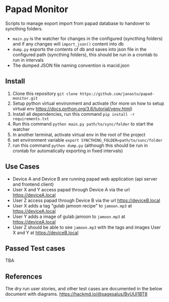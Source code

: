 # Papad Monitor
Scripts to manage export import from papad database to handover to syncthing folders.

* `main.py` is the watcher for changes in the configured (syncthing folders) and if any changes will `import_json()` content into db
* `dump.py` exports the contents of db and saves into json file in the configured path (syncthing folders), this should be run in a crontab to run in intervals
* The dumped JSON file naming convention is macid.json

## Install
1. Clone this repository `git clone https://github.com/janastu/papad-monitor.git`
2. Setup python virtual environment and activate (for more on how to setup virtual env https://docs.python.org/3.6/tutorial/venv.html)
3. Install all dependencies, run this command `pip install -r requirements.txt`
4. Run this command `python main.py path/to/sync/folder` to start the watcher
5. In another terminal, activate virtual env in the root of the project
6. set environment variable `export SYNCTHING_FOLDER=path/to/sunc/folder`
7. run this command `python dump.py` (although this should be run in crontab for automatically exporting in fixed intervals)

## Use Cases
* Device A and Device B are running papad web application (api server and frontend client)
* User X and Y access papad through Device A via the url https://deviceA.local
* User Z access papad through Device B via the url https://deviceB.local
* User X adds a tag "gulab jamoon recipe" to `jamoon.mp3` at https://deviceA.local
* User Y adds a image of gulab jamoon to `jamoon.mp3` at https://deviceA.local
* User Z should be able to see `jamoon.mp3` with the tags and images  User X and Y at https://deviceB.local

## Passed Test cases
TBA

## References
The dry run user stories, and other test cases are documented in the below document with diagrams. 
https://hackmd.io/@sagesalus/ByUUI1BT8
